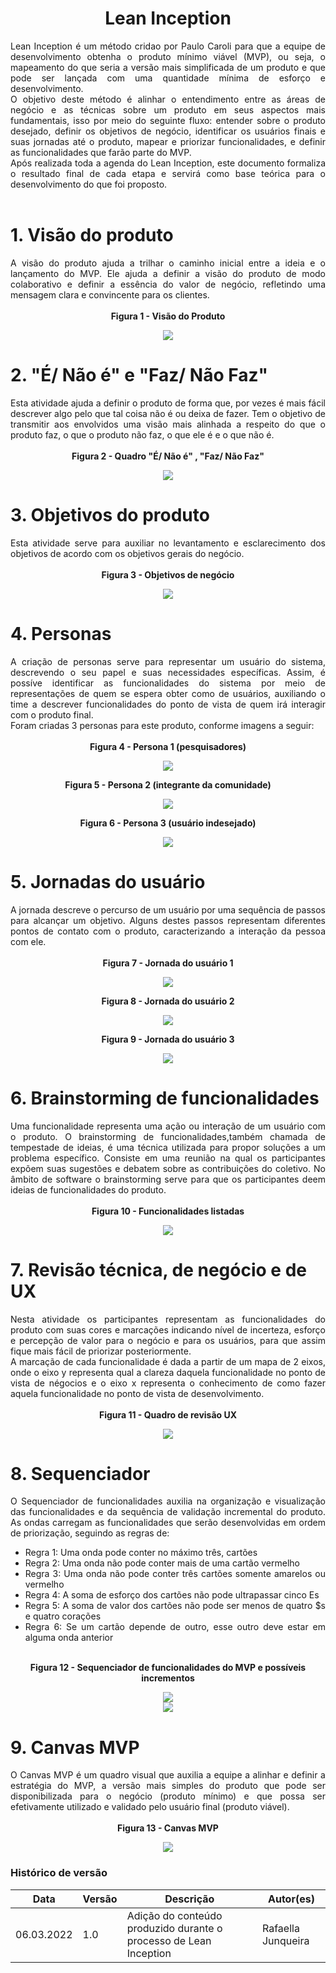 # <center>Lean Inception
<div align="justify">
Lean Inception é um método cridao por Paulo Caroli para que a equipe de desenvolvimento obtenha o produto mínimo viável (MVP), ou seja, o mapeamento do que seria a versão mais simplificada de um produto e que pode ser lançada com uma quantidade mínima de esforço e desenvolvimento.
<br>
O objetivo deste método é alinhar o entendimento entre as áreas de negócio e as técnicas sobre um produto em seus aspectos mais fundamentais, isso por meio do seguinte fluxo: entender sobre o produto desejado, definir os objetivos de negócio, identificar os usuários finais e suas jornadas até o produto, mapear e priorizar funcionalidades, e definir as funcionalidades que farão parte do MVP.<br>
Após realizada toda a agenda do Lean Inception, este documento formaliza o resultado final de cada etapa e servirá como base teórica para o desenvolvimento do que foi proposto.
</div><br>

# 1. Visão do produto
<div align="justify">
A visão do produto ajuda a trilhar o caminho inicial entre a ideia e o lançamento do MVP. Ele ajuda a definir a visão do produto de modo colaborativo e definir a essência do valor de negócio, refletindo uma mensagem clara e convincente para os clientes.
</div><br>

<figcaption><center>
    <b>Figura 1 - Visão do Produto</b>
</figcaption>

[<div align="center"><img width="auto" height="auto" src="../img/leanInception/visaoDoProduto.png"/></div>](../../img/leanInception/visaoDoProduto.png)


# 2. "É/ Não é" e "Faz/ Não Faz"
<div align="justify">
Esta atividade ajuda a definir o produto de forma que, por vezes é mais fácil descrever algo pelo que tal coisa não é ou deixa de fazer. Tem o objetivo de transmitir aos envolvidos uma visão mais alinhada a respeito do que o produto faz, o que o produto não faz, o que ele é e o que não é.
</div><br>

<figcaption><center>
    <b>Figura 2 - Quadro "É/ Não é" , "Faz/ Não Faz"</b>
</figcaption>

[<div align="center"><img width="auto" height="auto" src="../img/leanInception/fazNaoFaz.png"/></div>](../../img/leanInception/fazNaoFaz.png)

# 3. Objetivos do produto
<div align="justify">
Esta atividade serve para auxiliar no levantamento e esclarecimento dos objetivos de acordo com os objetivos gerais do negócio.
</div><br>

<figcaption><center>
    <b>Figura 3 - Objetivos de negócio</b>
</figcaption>

[<div align="center"><img width="auto" height="auto" src="../img/leanInception/objNegocios.png"/></div>](../../img/leanInception/objNegocios.png)

# 4. Personas
<div align="justify">
A criação de personas serve para representar um usuário do sistema, descrevendo o seu papel e suas necessidades específicas. Assim, é possíve identificar as funcionalidades do sistema por meio de representações de quem se espera obter como de usuários, auxiliando o time a descrever funcionalidades do ponto de vista de quem irá interagir com o produto final. 
<br>
Foram criadas 3 personas para este produto, conforme imagens a seguir: 
</div><br>

<figcaption><center>
    <b>Figura 4 - Persona 1 (pesquisadores)</b>
</figcaption>

[<div align="center"><img width="auto" height="auto" src="../img/leanInception/persona1.png"/></div>](../../img/leanInception/persona1.png)

<figcaption><center>
    <b>Figura 5 - Persona 2 (integrante da comunidade)</b>
</figcaption>

[<div align="center"><img width="auto" height="auto" src="../img/leanInception/persona2.png"/></div>](../../img/leanInception/persona2.png)

<figcaption><center>
    <b>Figura 6 - Persona 3 (usuário indesejado)</b>
</figcaption>

[<div align="center"><img width="auto" height="auto" src="../img/leanInception/persona3.png"/></div>](../../img/leanInception/persona3.png)


# 5. Jornadas do usuário
<div align="justify">
A jornada descreve o percurso de um usuário por uma sequência de passos para alcançar um objetivo. Alguns destes passos representam diferentes pontos de contato com o produto, caracterizando a interação da pessoa com ele.
</div><br>

<figcaption><center>
    <b>Figura 7 - Jornada do usuário 1</b>
</figcaption>

[<div align="center"><img width="auto" height="auto" src="../img/leanInception/jornada1.png"/></div>](../../img/leanInception/jornada1.png)

<figcaption><center>
    <b>Figura 8 - Jornada do usuário 2</b>
</figcaption>

[<div align="center"><img width="auto" height="auto" src="../img/leanInception/jornada3.png"/></div>](../../img/leanInception/jornada3.png)

<figcaption><center>
    <b>Figura 9 - Jornada do usuário 3</b>
</figcaption>

[<div align="center"><img width="auto" height="auto" src="../img/leanInception/jornada2.png"/></div>](../../img/leanInception/jornada2.png)

# 6. Brainstorming de funcionalidades
<div align="justify">
Uma funcionalidade representa uma ação ou interação de um usuário com o produto. O brainstorming de funcionalidades,também chamada de tempestade de ideias, é uma técnica utilizada para propor soluções a um problema específico. Consiste em uma reunião na qual os participantes expõem suas sugestões e debatem sobre as contribuições do coletivo. No âmbito de software o brainstorming serve para que os participantes deem ideias de funcionalidades do produto.
</div><br>

<figcaption><center>
    <b>Figura 10 - Funcionalidades listadas</b>
</figcaption>

[<div align="center"><img width="auto" height="auto" src="../img/leanInception/funcionalidades.png"/></div>](../../img/leanInception/funcionalidades.png)

# 7. Revisão técnica, de negócio e de UX
<div align="justify">
Nesta atividade os participantes representam as funcionalidades do produto com suas cores e marcações indicando nível de incerteza, esforço e percepção de valor para o negócio e para os usuários, para que assim fique mais fácil de priorizar posteriormente.
<br>
A marcação de cada funcionalidade é dada a partir de um mapa de 2 eixos, onde o eixo y representa qual a clareza daquela funcionalidade no ponto de vista de négocios e o eixo x representa o conhecimento de como fazer aquela funcionalidade no ponto de vista de desenvolvimento.
</div><br>

<figcaption><center>
    <b>Figura 11 - Quadro de revisão UX</b>
</figcaption>

[<div align="center"><img width="auto" height="auto" src="../img/leanInception/revisaoUX.png"/></div>](../../img/leanInception/revisaoUX.png)

# 8. Sequenciador
<div align="justify">
O Sequenciador de funcionalidades auxilia na organização e visualização das funcionalidades e da sequência de validação incremental do produto. As ondas carregam as funcionalidades que serão desenvolvidas em ordem de priorização, seguindo as regras de:
<ul>
    <li> Regra 1: Uma onda pode conter no máximo três, cartões</li>
    <li> Regra 2: Uma onda não pode conter mais de uma cartão vermelho</li>
    <li> Regra 3: Uma onda não pode conter três cartões somente amarelos ou vermelho</li>
    <li> Regra 4: A soma de esforço dos cartões não pode ultrapassar cinco Es</li>
    <li> Regra 5: A soma de valor dos cartões não pode ser menos de quatro $s e quatro corações</li>
    <li> Regra 6: Se um cartão depende de outro, esse outro deve estar em alguma onda anterior</li>
</ul>
</div><br>

<figcaption><center>
    <b>Figura 12 - Sequenciador de funcionalidades do MVP e possíveis incrementos</b>
</figcaption>

[<div align="center"><img width="auto" height="auto" src="../img/leanInception/mvp.png"/></div>](../../img/leanInception/mvp.png)
[<div align="center"><img width="auto" height="auto" src="../img/leanInception/incremento.png"/></div>](../../img/leanInception/incremento.png)

# 9. Canvas MVP
<div align="justify">
O Canvas MVP é um quadro visual que auxilia a equipe a alinhar e definir a estratégia do MVP, a versão mais simples do produto que pode ser disponibilizada para o negócio (produto mínimo) e que possa ser efetivamente utilizado e validado pelo usuário final (produto viável).
</div><br>

<figcaption><center>
    <b>Figura 13 - Canvas MVP</b>
</figcaption>

[<div align="center"><img width="auto" height="auto" src="../img/leanInception/canvas.png"/></div>](../../img/leanInception/canvas.png)

### Histórico de versão

|Data | Versão | Descrição | Autor(es)
| -- | -- | -- | -- |
| 06.03.2022 | 1.0 | Adição do conteúdo produzido durante o processo de Lean Inception | Rafaella Junqueira |